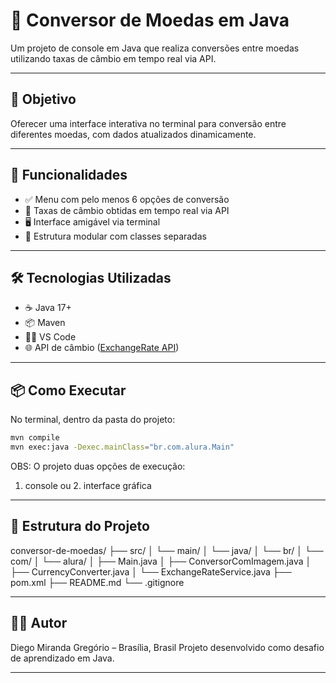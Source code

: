 # 💱 Conversor de Moedas em Java

Um projeto de console em Java que realiza conversões entre moedas utilizando taxas de câmbio em tempo real via API.

---

## 🎯 Objetivo

Oferecer uma interface interativa no terminal para conversão entre diferentes moedas, com dados atualizados dinamicamente.

---

## 🚀 Funcionalidades

- ✅ Menu com pelo menos 6 opções de conversão
- 🔄 Taxas de câmbio obtidas em tempo real via API
- 🖥️ Interface amigável via terminal
- 🧩 Estrutura modular com classes separadas

---

## 🛠️ Tecnologias Utilizadas

- ☕ Java 17+
- 📦 Maven
- 🧑‍💻 VS Code
- 🌐 API de câmbio ([ExchangeRate API](https://www.exchangerate-api.com/))

---

## 📦 Como Executar

No terminal, dentro da pasta do projeto:

```bash
mvn compile
mvn exec:java -Dexec.mainClass="br.com.alura.Main"
```

OBS: O projeto duas opções de execução:

1. console ou 2. interface gráfica

---

## 📁 Estrutura do Projeto

conversor-de-moedas/
├── src/
│ └── main/
│ └── java/
│ └── br/
│ └── com/
│ └── alura/
│ ├── Main.java
│ ├── ConversorComImagem.java
│ ├── CurrencyConverter.java
│ └── ExchangeRateService.java
├── pom.xml
├── README.md
└── .gitignore

---

## 👨‍💻 Autor

Diego Miranda Gregório – Brasília, Brasil Projeto desenvolvido como desafio de aprendizado em Java.

---
